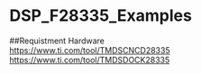# DSP_F28335_Examples

##Requistment Hardware
  <br>https://www.ti.com/tool/TMDSCNCD28335
  <br>https://www.ti.com/tool/TMDSDOCK28335

